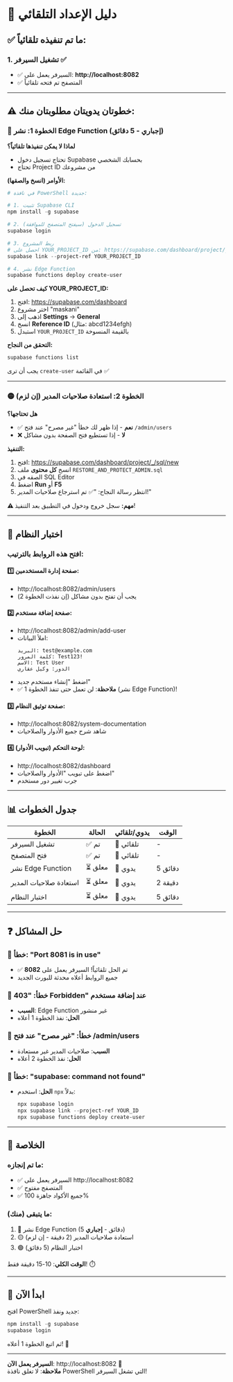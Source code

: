 # 🤖 دليل الإعداد التلقائي

## ✅ ما تم تنفيذه تلقائياً:

### 1. تشغيل السيرفر ✅
- ✅ السيرفر يعمل على: **http://localhost:8082**
- ✅ المتصفح تم فتحه تلقائياً

---

## ⚠️ خطوتان يدويتان مطلوبتان منك:

### 🔴 الخطوة 1: نشر Edge Function (إجباري - 5 دقائق)

**لماذا لا يمكن تنفيذها تلقائياً؟**
- تحتاج تسجيل دخول Supabase بحسابك الشخصي
- تحتاج Project ID من مشروعك

**الأوامر (انسخ والصقها):**

```powershell
# في نافذة PowerShell جديدة:

# 1. تثبيت Supabase CLI
npm install -g supabase

# 2. تسجيل الدخول (سيفتح المتصفح للموافقة)
supabase login

# 3. ربط المشروع
# احصل على YOUR_PROJECT_ID من: https://supabase.com/dashboard/project/_/settings/general
supabase link --project-ref YOUR_PROJECT_ID

# 4. نشر Edge Function
supabase functions deploy create-user
```

**كيف تحصل على YOUR_PROJECT_ID:**
1. افتح: https://supabase.com/dashboard
2. اختر مشروع "maskani"
3. اذهب إلى **Settings** → **General**
4. انسخ **Reference ID** (مثال: abcd1234efgh)
5. استبدل `YOUR_PROJECT_ID` بالقيمة المنسوخة

**التحقق من النجاح:**
```powershell
supabase functions list
```
يجب أن ترى `create-user` في القائمة ✅

---

### 🟡 الخطوة 2: استعادة صلاحيات المدير (إن لزم)

**هل تحتاجها؟**
- ✅ **نعم** - إذا ظهر لك خطأ "غير مصرح" عند فتح `/admin/users`
- ❌ **لا** - إذا تستطيع فتح الصفحة بدون مشاكل

**التنفيذ:**
1. افتح: https://supabase.com/dashboard/project/_/sql/new
2. انسخ **كل محتوى** ملف `RESTORE_AND_PROTECT_ADMIN.sql`
3. الصقه في SQL Editor
4. اضغط **Run** أو **F5**
5. انتظر رسالة النجاح: "✅ تم استرجاع صلاحيات المدير!"

**⚠️ مهم:** سجل خروج ودخول في التطبيق بعد التنفيذ!

---

## 🧪 اختبار النظام

### افتح هذه الروابط بالترتيب:

#### 1️⃣ صفحة إدارة المستخدمين:
- http://localhost:8082/admin/users
- يجب أن تفتح بدون مشاكل (إن نفذت الخطوة 2)

#### 2️⃣ صفحة إضافة مستخدم:
- http://localhost:8082/admin/add-user
- املأ البيانات:
  ```
  البريد: test@example.com
  كلمة المرور: Test123!
  الاسم: Test User
  الدور: وكيل عقاري
  ```
- اضغط "إنشاء مستخدم جديد"
- ✅ **ملاحظة**: لن تعمل حتى تنفذ الخطوة 1 (نشر Edge Function)!

#### 3️⃣ صفحة توثيق النظام:
- http://localhost:8082/system-documentation
- شاهد شرح جميع الأدوار والصلاحيات

#### 4️⃣ لوحة التحكم (تبويب الأدوار):
- http://localhost:8082/dashboard
- اضغط على تبويب "الأدوار والصلاحيات"
- جرب تغيير دور مستخدم

---

## 📊 جدول الخطوات

| الخطوة | الحالة | يدوي/تلقائي | الوقت |
|--------|--------|-------------|-------|
| تشغيل السيرفر | ✅ تم | 🤖 تلقائي | - |
| فتح المتصفح | ✅ تم | 🤖 تلقائي | - |
| نشر Edge Function | ⏳ معلق | 👤 يدوي | 5 دقائق |
| استعادة صلاحيات المدير | ⏳ معلق | 👤 يدوي | 2 دقيقة |
| اختبار النظام | ⏳ معلق | 👤 يدوي | 5 دقائق |

---

## ❓ حل المشاكل

### 🔴 خطأ: "Port 8081 is in use"
- ✅ تم الحل تلقائياً! السيرفر يعمل على **8082**
- جميع الروابط أعلاه محدثة للبورت الجديد

### 🔴 خطأ: "403 Forbidden" عند إضافة مستخدم
- **السبب**: Edge Function غير منشور
- **الحل**: نفذ الخطوة 1 أعلاه

### 🔴 خطأ: "غير مصرح" عند فتح /admin/users
- **السبب**: صلاحيات المدير غير مستعادة
- **الحل**: نفذ الخطوة 2 أعلاه

### 🔴 خطأ: "supabase: command not found"
- **الحل**: استخدم `npx` بدلاً:
  ```powershell
  npx supabase login
  npx supabase link --project-ref YOUR_ID
  npx supabase functions deploy create-user
  ```

---

## 🎯 الخلاصة

### ما تم إنجازه:
- ✅ السيرفر يعمل على http://localhost:8082
- ✅ المتصفح مفتوح
- ✅ جميع الأكواد جاهزة 100%

### ما يتبقى (منك):
1. 🔴 نشر Edge Function (5 دقائق - **إجباري**)
2. 🟡 استعادة صلاحيات المدير (2 دقيقة - إن لزم)
3. 🟢 اختبار النظام (5 دقائق)

**الوقت الكلي**: 10-15 دقيقة فقط! ⏱️

---

## 🚀 ابدأ الآن

افتح PowerShell جديد ونفذ:
```powershell
npm install -g supabase
supabase login
```

ثم اتبع الخطوة 1 أعلاه! 💪

---

**السيرفر يعمل الآن**: http://localhost:8082 🎉  
**ملاحظة**: لا تغلق نافذة PowerShell التي تشغل السيرفر!
